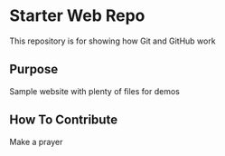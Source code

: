 # Starter Web Repo

This repository is for showing how Git and GitHub work

## Purpose

Sample website with plenty of files for demos

## How To Contribute

Make a prayer